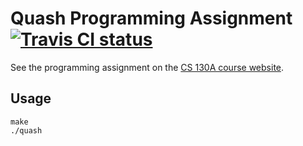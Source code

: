 <h1>
  Quash Programming Assignment 
  <a href="http://travis-ci.org/ariofrio/cs130a-fall12-pa1">
    <img alt="Travis CI status" 
      src="https://secure.travis-ci.org/ariofrio/cs130a-fall12-pa1.png">
  </a>
</h1>

See the programming assignment on the [CS 130A course website][pdf].

  [pdf]: http://cs.ucsb.edu/~koc/cs130a/hwex/pa1.pdf

## Usage

    make
    ./quash
